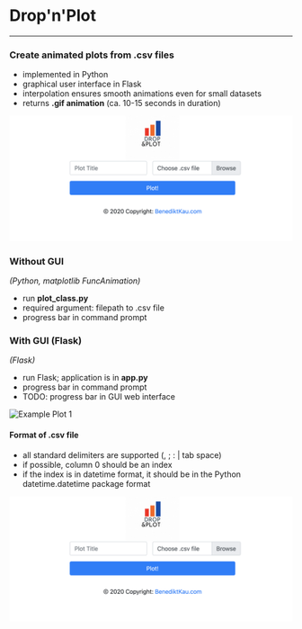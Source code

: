 # Drop'n'Plot
____

### Create animated plots from .csv files
- implemented in Python
- graphical user interface in Flask
- interpolation ensures smooth animations even for small datasets
- returns **.gif animation** (ca. 10-15 seconds in duration)

![FLASK GUI](https://github.com/benediktkau/Drop-n-Plot/blob/main/github_readme_res/example3.png)

### Without GUI 
_(Python, matplotlib FuncAnimation)_
- run **plot_class.py**
- required argument: filepath to .csv file
- progress bar in command prompt

### With GUI (Flask)
_(Flask)_
- run Flask; application is in **app.py**
- progress bar in command prompt
- TODO: progress bar in GUI web interface

![Example Plot 1](https://github.com/benediktkau/Drop-n-Plot/blob/main/github_readme_res/example2.gif)


#### Format of .csv file
- all standard delimiters are supported (, ; : | tab space)
- if possible, column 0 should be an index
- if the index is in datetime format, it should be in the Python datetime.datetime package format

![Example Plot 2](https://github.com/benediktkau/Drop-n-Plot/blob/main/github_readme_res/example3.png)
